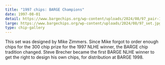 ```yaml
---
title: "1997 chips: BARGE Champions"
date: 1997-08-01
detail: https://www.bargechips.org/wp-content/uploads/2024/08/97_pair-1.jpg
large: https://www.bargechips.org/wp-content/uploads/2024/08/97_set.jpg
type: chip-gallery
---
```

This set was designed by Mike Zimmers. Since Mike forgot to order enough chips for the 300 chip prize for the 1997 NLHE winner, the BARGE chip tradition changed. Steve Brecher became the first BARGE NLHE winner to get the right to design his own chips, for distribution at BARGE 1998.
